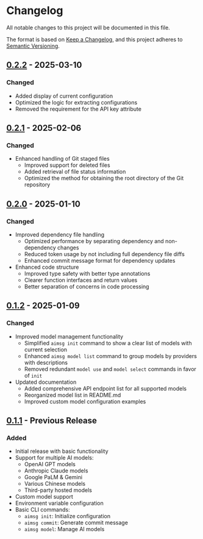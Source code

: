 # Changelog

All notable changes to this project will be documented in this file.

The format is based on [Keep a Changelog](https://keepachangelog.com/en/1.0.0/),
and this project adheres to [Semantic Versioning](https://semver.org/spec/v2.0.0.html).

## [0.2.2] - 2025-03-10

### Changed
- Added display of current configuration
- Optimized the logic for extracting configurations
- Removed the requirement for the API key attribute

## [0.2.1] - 2025-02-06

### Changed
- Enhanced handling of Git staged files
  - Improved support for deleted files
  - Added retrieval of file status information
  - Optimized the method for obtaining the root directory of the Git repository

## [0.2.0] - 2025-01-10

### Changed
- Improved dependency file handling
  - Optimized performance by separating dependency and non-dependency changes
  - Reduced token usage by not including full dependency file diffs
  - Enhanced commit message format for dependency updates
- Enhanced code structure
  - Improved type safety with better type annotations
  - Clearer function interfaces and return values
  - Better separation of concerns in code processing

## [0.1.2] - 2025-01-09

### Changed
- Improved model management functionality
  - Simplified `aimsg init` command to show a clear list of models with current selection
  - Enhanced `aimsg model list` command to group models by providers with descriptions
  - Removed redundant `model use` and `model select` commands in favor of `init`
- Updated documentation
  - Added comprehensive API endpoint list for all supported models
  - Reorganized model list in README.md
  - Improved custom model configuration examples

## [0.1.1] - Previous Release

### Added
- Initial release with basic functionality
- Support for multiple AI models:
  - OpenAI GPT models
  - Anthropic Claude models
  - Google PaLM & Gemini
  - Various Chinese models
  - Third-party hosted models
- Custom model support
- Environment variable configuration
- Basic CLI commands:
  - `aimsg init`: Initialize configuration
  - `aimsg commit`: Generate commit message
  - `aimsg model`: Manage AI models

[0.2.2]: https://github.com/yurentle/aimsg/compare/v0.2.1...v0.2.2
[0.2.1]: https://github.com/yurentle/aimsg/compare/v0.2.0...v0.2.1
[0.2.0]: https://github.com/yurentle/aimsg/compare/v0.1.2...v0.2.0
[0.1.2]: https://github.com/yurentle/aimsg/compare/v0.1.1...v0.1.2
[0.1.1]: https://github.com/yurentle/aimsg/releases/tag/v0.1.1
